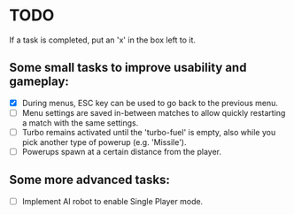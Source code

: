 TODO
====

If a task is completed, put an 'x' in the box left to it.


Some small tasks to improve usability and gameplay:
---------------------------------------------------

- [x] During menus, ESC key can be used to go back to the previous menu.
- [ ] Menu settings are saved in-between matches to allow quickly restarting a match with the same settings.
- [ ] Turbo remains activated until the 'turbo-fuel' is empty, also while you pick another type of powerup (e.g. 'Missile').
- [ ] Powerups spawn at a certain distance from the player.

Some more advanced tasks:
-------------------------

- [ ] Implement AI robot to enable Single Player mode.
